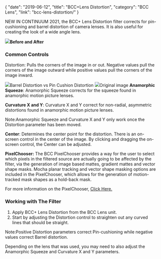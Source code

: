 {
"date": "2019-06-12",
"title": "BCC+Lens Distortion",
"category": "BCC Lens",
"link": "bcc-lens-distortion/"
}

 
NEW IN CONTINUUM 2021, the BCC+ Lens Distortion filter corrects for pin-cushioning and barrel distortion of camera lenses. It is also useful for creating the look of a wide angle lens.  



![](https://borisfx-com-res.cloudinary.com/image/upload//documentation/continuum/uploads/2020/10/Image_256.png)**Before and After**  

### Common Controls


Distortion: Pulls the corners of the image in or out. Negative values pull the corners of the image outward while positive values pull the corners of the image inward.


![](https://borisfx-com-res.cloudinary.com/image/upload//documentation/continuum/uploads/2020/10/Image_257.png)Barrel Distortion vs Pin Cushion Distortion 
![](https://borisfx-com-res.cloudinary.com/image/upload//documentation/continuum/uploads/2020/10/Image_258.gif)Original image
**Anamorphic Squeeze**: Anamorphic Squeeze corrects for the squeeze found in anamorphic motion picture lenses.


**Curvature X and Y**: Curvature X and Y correct for non-radial, asymmetric distortions found in anamorphic motion picture lenses.


Note:Anamorphic Squeeze and Curvature X and Y only work once the Distortion parameter has been moved.


**Center**: Determines the center point for the distortion. There is an on-screen control in the center of the image. By clicking and dragging the on-screen control, the Center can be adjusted. 


**PixelChooser:**  The BCC PixelChooser provides a way for the user to select which pixels in the filtered source are actually going to be affected by the filter, via the generation of image based mattes, gradient mattes and vector shape masks. Mocha planar tracking and vector shape masking options are included in the PixelChooser, which allows for the generation of motion-tracked mask shapes as a hold-back mask. 


For more information on the PixelChooser, [Click Here.﻿](/documentation/continuum/)


### Working with The Filter


1. Apply BCC+ Lens Distortion from the BCC Lens unit.
2. Start by adjusting the Distortion control to straighten out any curved lines that should be straight.


Note:Positive Distortion parameters correct Pin-cushioning while negative values correct Barrel distortion.


Depending on the lens that was used, you may need to also adjust the Anamorphic Squeeze and Curvature X and Y parameters.


